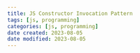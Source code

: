 ```yaml
---
title: JS Constructor Invocation Pattern
tags: [js, programming]
categories: [js, programming]
date created: 2023-08-05
date modified: 2023-08-05
---
```

